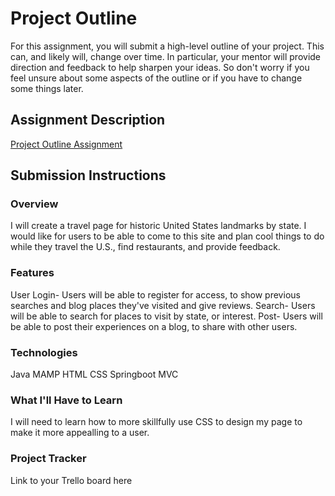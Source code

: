 # Project Outline
For this assignment, you will submit a high-level outline of your project. This can, and likely will, change over time. In particular, your mentor will provide direction and feedback to help sharpen your ideas. So don't worry if you feel unsure about some aspects of the outline or if you have to change some things later.

## Assignment Description
[Project Outline Assignment](https://education.launchcode.org/liftoff/modules/assignments/project-outline)

## Submission Instructions

### Overview
I will create a travel page for historic United States landmarks by state. I would like for users to be able to come to this site and plan cool things to do while they travel the U.S., find restaurants, and provide feedback. 
### Features
User Login- Users will be able to register for access, to show previous searches and blog places they've visited and give reviews.
Search- Users will be able to search for places to visit by state, or interest. 
Post- Users will be able to post their experiences on a blog, to share with other users. 
### Technologies
Java
MAMP
HTML
CSS
Springboot MVC
### What I'll Have to Learn
I will need to learn how to more skillfully use CSS to design my page to make it more appealling to a user. 
### Project Tracker
Link to your Trello board here
